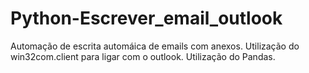 # Python-Escrever_email_outlook
Automação de escrita automáica de emails com anexos.
Utilização do win32com.client para ligar com o outlook.
Utilização do Pandas.
